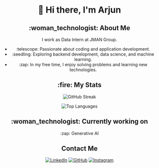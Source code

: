 <!-- Introduction -->
<h1 align="center">👋 Hi there, I'm Arjun</h1>

<!-- About Me Section -->
<h2 align="center">:woman_technologist: About Me</h2>

<p align="center">I work as Data Intern at JMAN Group.</p>

<ul align="center">
  <li>:telescope: Passionate about coding and application development.</li>
  <li>:seedling: Exploring backend development, data science, and machine learning.</li>
  <li>:zap: In my free time, I enjoy solving problems and learning new technologies.</li>
</ul>

<!-- GitHub Stats Section -->
<h2 align="center">:fire: My Stats</h2>

<p align="center">
  <img src="http://github-readme-streak-stats.herokuapp.com?user=arjunprakash027&theme=dark&background=000000" alt="GitHub Streak">
</p>

<p align="center">
  <img src="https://github-readme-stats.vercel.app/api/top-langs/?username=arjunprakash027&layout=compact&theme=vision-friendly-dark" alt="Top Languages">
</p>

<!-- Currently Working On Section -->
<h2 align="center">:woman_technologist: Currently working on</h2>

<p align="center">:zap: Generative AI</p>

<!-- Contact Me Section -->
<h2 align="center">Contact Me</h2>

<p align="center">
  <a href="https://www.linkedin.com/in/arjun-prakash-589348211/"><img alt="LinkedIn" title="Arjun LinkedIn" src="https://img.shields.io/badge/LinkedIn-0077B5?style=for-the-badge&logo=linkedin&logoColor=white"></a>
  <a href="https://github.com/arjunprakash027"><img alt="GitHub" title="Arjun GitHub" src="https://img.shields.io/badge/GitHub-100000?style=for-the-badge&logo=github&logoColor=white"></a>
  <a href="https://www.instagram.com/arjun_.rao/"><img alt="Instagram" title="Arjun Instagram" src="https://img.shields.io/badge/Instagram-E4405F?style=for-the-badge&logo=instagram&logoColor=white"></a>
</p>

<p align="center">
  <a href="mailto:arjun
